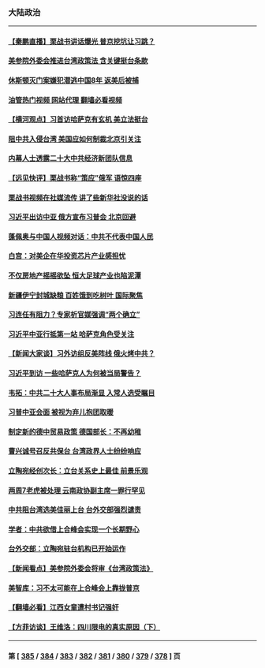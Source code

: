 ### 大陆政治
---
#### [【秦鹏直播】栗战书讲话爆光 普京挖坑让习跳？](../../pages/ncid277/n13825203.md?09150845) 
#### [美参院外委会推进台湾政策法 含关键挺台条款](../../pages/ncid277/n13825205.md?09150845) 
#### [休斯顿灭门案嫌犯潜逃中国8年 返美后被捕](../../pages/ncid277/n13825142.md?09150845) 
#### [油管热门视频 网站代理 翻墙必看视频](http://209.222.30.114:81/youtube.html?09150845)
#### [【横河观点】习首访哈萨克有玄机 美立法挺台](../../pages/ncid277/n13825189.md?09150845) 
#### [阻中共入侵台湾 美国应如何制裁北京引关注](../../pages/ncid277/n13825165.md?09150845) 
#### [内幕人士透露二十大中共经济新团队信息](../../pages/ncid277/n13825111.md?09150845) 
#### [【远见快评】栗战书称“策应”俄军 语惊四座](../../pages/ncid277/n13825196.md?09150845) 
#### [栗战书视频在社媒流传 讲了些新华社没说的话](../../pages/ncid277/n13825140.md?09150845) 
#### [习近平出访中亚 俄方宣布习普会 北京回避](../../pages/ncid277/n13825020.md?09150845) 
#### [蓬佩奥与中国人视频对话：中共不代表中国人民](../../pages/ncid277/n13825094.md?09150845) 
#### [白宫：对美企在华投资芯片产业感担忧](../../pages/ncid277/n13825122.md?09150845) 
#### [不仅房地产摇摇欲坠 恒大足球产业也陷泥潭](../../pages/ncid277/n13825107.md?09150845) 
#### [新疆伊宁封城缺粮 百姓饿到吃树叶 国际聚焦](../../pages/ncid277/n13825062.md?09150845) 
#### [习连任有阻力？专家析官媒强调“两个确立”](../../pages/ncid277/n13824822.md?09150845) 
#### [习近平中亚行抵第一站 哈萨克角色受关注](../../pages/ncid277/n13825053.md?09150845) 
#### [【新闻大家谈】习外访组反美阵线 俄火烤中共？](../../pages/ncid277/n13825025.md?09150845) 
#### [习近平到访 一些哈萨克人为何被当局警告？](../../pages/ncid277/n13824905.md?09150845) 
#### [韦拓：中共二十大人事布局渐显 入常人选受瞩目](../../pages/ncid277/n13824638.md?09150845) 
#### [习普中亚会面 被视为弃儿抱团取暖](../../pages/ncid277/n13824963.md?09150845) 
#### [制定新的德中贸易政策 德国部长：不再幼稚](../../pages/ncid277/n13824845.md?09150845) 
#### [曹兴诚号召反共保台 台湾政界人士纷纷响应](../../pages/ncid277/n13824753.md?09150845) 
#### [立陶宛经创次长：立台关系史上最佳 前景乐观](../../pages/ncid277/n13824735.md?09150845) 
#### [两周7老虎被处理 云南政协副主席一罪行罕见](../../pages/ncid277/n13824682.md?09150845) 
#### [中共阻台湾选美佳丽上台 台外交部强烈谴责](../../pages/ncid277/n13824660.md?09150845) 
#### [学者：中共欲借上合峰会实现一个长期野心](../../pages/ncid277/n13824553.md?09150845) 
#### [台外交部：立陶宛驻台机构已开始运作](../../pages/ncid277/n13824542.md?09150845) 
#### [【新闻看点】美参院外委会将审《台湾政策法》](../../pages/ncid277/n13824418.md?09150845) 
#### [美智库：习不太可能在上合峰会上靠拢普京](../../pages/ncid277/n13824519.md?09150845) 
#### [【翻墙必看】江西女童遭村书记强奸](../../pages/ncid277/n13824592.md?09150845) 
#### [【方菲访谈】王维洛：四川限电的真实原因（下）](../../pages/ncid277/n13823599.md?09150845) 

---
#### 第 [ [385](./385.md?09150845) / [384](./384.md?09150845) / [383](./383.md?09150845) / [382](./382.md?09150845) / [381](./381.md?09150845) / [380](./380.md?09150845) / [379](./379.md?09150845) / [378](./378.md?09150845) ] 页

